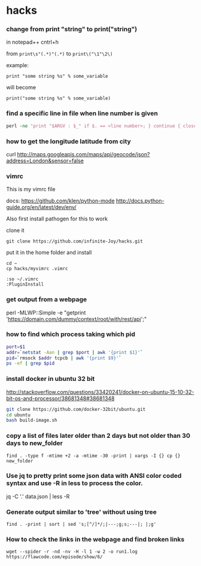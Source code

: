 # hacks


### change from print "string" to print("string")

in notepad++ cntrl+h

from `print\s"(.*)"(.*)` to `print\("\1"\2\)`

example:

`print "some string %s" % some_variable`

will become 

`print("some string %s" % some_variable)`

### find a specific line in file when line number is given

```perl
perl -ne 'print "$ARGV : $_" if $. == <line number>; } continue { close ARGV if eof;' <file name>
```

### how to get the longitude latitude from city

curl http://maps.googleapis.com/maps/api/geocode/json?address=London&sensor=false

### vimrc
This is my vimrc file

docs: https://github.com/klen/python-mode
http://docs.python-guide.org/en/latest/dev/env/

Also first install pathogen for this to work

clone it
```
git clone https://github.com/infinite-Joy/hacks.git
```
put it in the home folder and install
```
cd ~
cp hacks/myvimrc .vimrc

:so ~/.vimrc
:PluginInstall
```

### get output from a webpage
perl -MLWP::Simple -e "getprint 'https://domain.com/dummy/context/root/with/rest/api';"

### how to find which process taking which pid
```bash
port=$1
addr=`netstat -Aan | grep $port | awk '{print $1}'`
pid=`rmsock $addr tcpcb | awk '{print $9}'`
ps -ef | grep $pid
```

### install docker in ubuntu 32 bit

http://stackoverflow.com/questions/33420241/docker-on-ubuntu-15-10-32-bit-os-and-processor/38681348#38681348
```bash
git clone https://github.com/docker-32bit/ubuntu.git
cd ubuntu
bash build-image.sh
```

### copy a list of files later older than 2 days but not older than 30 days to new_folder
```find . -type f -mtime +2 -a -mtime -30 -print | xargs -I {} cp {} new_folder```

### Use jq to pretty print some json data with ANSI color coded syntax and use -R in less to process the color.

jq -C '.' data.json | less -R

### Generate output similar to 'tree' without using tree

```find . -print | sort | sed 's;[^/]*/;|---;g;s;---|; |;g'```

### How to check the links in the webpage and find  broken links

    wget --spider -r -nd -nv -H -l 1 -w 2 -o run1.log  https://flawcode.com/episode/show/6/
